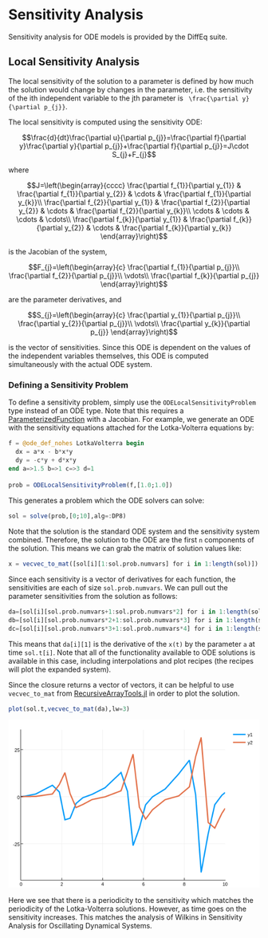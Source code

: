 # Sensitivity Analysis

Sensitivity analysis for ODE models is provided by the DiffEq suite.

## Local Sensitivity Analysis

The local sensitivity of the solution to a parameter is defined by how much the
solution would change by changes in the parameter, i.e. the sensitivity of the
ith independent variable to the jth parameter is `` \frac{\partial y}{\partial p_{j}}``.

The local sensitivity is computed using the sensitivity ODE:

```math
\frac{d}{dt}\frac{\partial u}{\partial p_{j}}=\frac{\partial f}{\partial y}\frac{\partial y}{\partial p_{j}}+\frac{\partial f}{\partial p_{j}}=J\cdot S_{j}+F_{j}
```

where

```math
J=\left(\begin{array}{cccc}
\frac{\partial f_{1}}{\partial y_{1}} & \frac{\partial f_{1}}{\partial y_{2}} & \cdots & \frac{\partial f_{1}}{\partial y_{k}}\\
\frac{\partial f_{2}}{\partial y_{1}} & \frac{\partial f_{2}}{\partial y_{2}} & \cdots & \frac{\partial f_{2}}{\partial y_{k}}\\
\cdots & \cdots & \cdots & \cdots\\
\frac{\partial f_{k}}{\partial y_{1}} & \frac{\partial f_{k}}{\partial y_{2}} & \cdots & \frac{\partial f_{k}}{\partial y_{k}}
\end{array}\right)
```

is the Jacobian of the system,

```math
F_{j}=\left(\begin{array}{c}
\frac{\partial f_{1}}{\partial p_{j}}\\
\frac{\partial f_{2}}{\partial p_{j}}\\
\vdots\\
\frac{\partial f_{k}}{\partial p_{j}}
\end{array}\right)
```

are the parameter derivatives, and

```math
S_{j}=\left(\begin{array}{c}
\frac{\partial y_{1}}{\partial p_{j}}\\
\frac{\partial y_{2}}{\partial p_{j}}\\
\vdots\\
\frac{\partial y_{k}}{\partial p_{j}}
\end{array}\right)
```

is the vector of sensitivities. Since this ODE is dependent on the values of the
independent variables themselves, this ODE is computed simultaneously with the
actual ODE system.

### Defining a Sensitivity Problem

To define a sensitivity problem, simply use the `ODELocalSensitivityProblem` type
instead of an ODE type. Note that this requires a [ParameterizedFunction](https://github.com/JuliaDiffEq/ParameterizedFunctions.jl) with a
Jacobian. For example, we generate an ODE with the sensitivity equations attached
for the Lotka-Volterra equations by:

```julia
f = @ode_def_nohes LotkaVolterra begin
  dx = a*x - b*x*y
  dy = -c*y + d*x*y
end a=>1.5 b=>1 c=>3 d=1

prob = ODELocalSensitivityProblem(f,[1.0;1.0])
```

This generates a problem which the ODE solvers can solve:

```julia
sol = solve(prob,[0;10],alg=:DP8)
```

Note that the solution is the standard ODE system and the sensitivity system combined.
Therefore, the solution to the ODE are the first `n` components of the solution.
This means we can grab the matrix of solution values like:

```julia
x = vecvec_to_mat([sol[i][1:sol.prob.numvars] for i in 1:length(sol)])
```

Since each sensitivity is a vector of derivatives for each function, the sensitivities
are each of size `sol.prob.numvars`. We can pull out the parameter sensitivities from
the solution as follows:

```julia
da=[sol[i][sol.prob.numvars+1:sol.prob.numvars*2] for i in 1:length(sol)]
db=[sol[i][sol.prob.numvars*2+1:sol.prob.numvars*3] for i in 1:length(sol)]
dc=[sol[i][sol.prob.numvars*3+1:sol.prob.numvars*4] for i in 1:length(sol)]
```

This means that `da[i][1]` is the derivative of the `x(t)` by the parameter `a`
at time `sol.t[i]`. Note that all of the functionality available to ODE solutions
is available in this case, including interpolations and plot recipes (the recipes
will plot the expanded system).

Since the closure returns a vector of vectors, it can be helpful to use
`vecvec_to_mat` from [RecursiveArrayTools.jl](https://github.com/ChrisRackauckas/RecursiveArrayTools.jl)
in order to plot the solution.

```julia
plot(sol.t,vecvec_to_mat(da),lw=3)
```

![Sensitivity Solution](../assets/sensitivityplot.png)

Here we see that there is a periodicity to the sensitivity which matches
the periodicity of the Lotka-Volterra solutions. However, as time goes on the
sensitivity increases. This matches the analysis of Wilkins in Sensitivity
Analysis for Oscillating Dynamical Systems.
